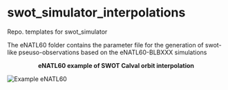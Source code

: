 # swot_simulator_interpolations
Repo. templates for swot_simulator

The eNATL60 folder contains the parameter file for the generation of swot-like pseuso-observations based on the eNATL60-BLBXXX simulations 

<p align="center">
<b>eNATL60 example of SWOT Calval orbit interpolation</b>
</p>

![Example eNATL60](./examples/example_eNATL60_swot_calval.gif)